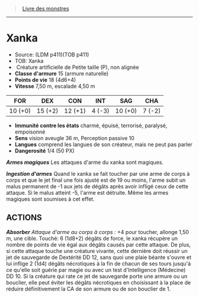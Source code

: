﻿> [Livre des monstres](tome_of_beasts.md)

---

# Xanka

- Source: (LDM p411)(TOB p411)
- TOB: Xanka
-  Créature artificielle de Petite taille (P), non alignée
- **Classe d'armure** 15 (armure naturelle)
- **Points de vie** 18 (4d6+4)
- **Vitesse** 7,50 m, escalade 4,50 m

|FOR|DEX|CON|INT|SAG|CHA|
|---|---|---|---|---|---|
|10 (+0)|15 (+2)|12 (+1)|4 (-3)|10 (+0)|7 (-2)|

- **Immunité contre les états** charmé, épuisé, terrorisé, paralysé, empoisonné
- **Sens** vision aveugle 36 m, Perception passive 10
- **Langues** comprend les langues de son créateur, mais ne peut pas parler
- **Dangerosité** 1/4 (50 PX)

**_Armes magiques_** Les attaques d'arme du xanka sont magiques.

**_Ingestion d'armes_** Quand le xanka se fait toucher par une arme de corps à corps et que le jet final une fois ajusté est de 19 ou moins, l'arme subit un malus permanent de -1 aux jets de dégâts après avoir infligé ceux de cette attaque. Si le malus atteint -5, l'arme est détruite. Même les armes magiques sont soumises à cet effet.

## ACTIONS

**_Absorber_** _Attaque d'arme au corps à corps :_ +4 pour toucher, allonge 1,50 m, une cible. Touché: 6 (1d8+2) dégâts de force, le xanka récupère un nombre de points de vie égal aux dégâts causés par cette attaque. De plus, si cette attaque touche une créature vivante, cette dernière doit réussir un jet de sauvegarde de Dextérité DD 12, sans quoi une plaie béante s'ouvre et lui inflige 2 (1d4) dégâts nécrotiques à la fin de chacun de ses tours jusqu'à ce qu'elle soit guérie par magie ou avec un test d'Intelligence (Médecine) DD 10. Si la créature qui rate ce jet de sauvegarde porte une armure ou un bouclier, elle peut éviter les dégâts nécrotiques en choisissant à la place de réduire définitivement la CA de son armure ou de son bouclier de 1.

